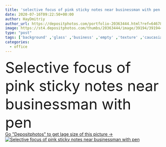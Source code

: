 ```yaml
---
title: 'selective focus of pink sticky notes near businessman with pen '
date: 2020-07-16T09:22:50+00:00
author: HayDmitriy
author_url: https://depositphotos.com/portfolio-20363444.html?ref=64678756
image: https://st4.depositphotos.com/thumbs/20363444/image/39194/391944098/api_thumb_450.jpg?forcejpeg=true
type: "post"
tags: ['background' ,'glass' ,'business' ,'empty' ,'texture' ,'caucasian' ,'man' ,'european' ,'pink' ,'corporate' ,'office' ,'blank' ,'hold' ,'manager' ,'work' ,'job' ,'businessman' ,'pen' ,'indoors' ,'template' ,'profession' ,'executive' ,'handsome' ,'workplace' ,'workspace' ,'bearded' ,'professional occupation' ,'copy space' ,'one person' ,'selective focus' ,'Sticky Notes' ,'Casual Business' ]
categories: 
  - office
---
```

<div aling="center">
            <font size="60"> Selective focus of pink sticky notes near businessman with pen</font>   
</div>
<div>
    <a href='https://st4.depositphotos.com/thumbs/20363444/image/39194/391944098/api_thumb_450.jpg?forcejpeg=true?ref=64678756' target=_blank > Go "Depositphotos" to get lage size of this picture ->
        <img href='https://st4.depositphotos.com/thumbs/20363444/image/39194/391944098/api_thumb_450.jpg?forcejpeg=true?ref=64678756' src='https://st4.depositphotos.com/20363444/39194/i/950/depositphotos_391944098-stock-photo-selective-focus-pink-sticky-notes.jpg?forcejpeg=true' alt='Selective focus of pink sticky notes near businessman with pen' >
    </a>
</div>
